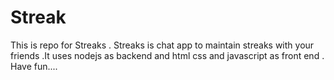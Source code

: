 # Streak
This is repo for Streaks . Streaks is chat app to maintain streaks with your friends .It uses nodejs as backend and html css and javascript as front end . Have fun....
